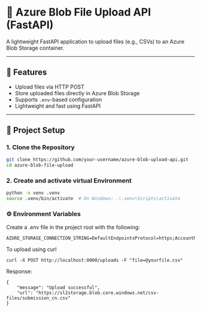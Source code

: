 # 📁 Azure Blob File Upload API (FastAPI)

A lightweight FastAPI application to upload files (e.g., CSVs) to an Azure Blob Storage container.

---

## 🚀 Features

- Upload files via HTTP POST
- Store uploaded files directly in Azure Blob Storage
- Supports `.env`-based configuration
- Lightweight and fast using FastAPI

---

## 🔧 Project Setup

### 1. Clone the Repository

```bash
git clone https://github.com/your-username/azure-blob-upload-api.git
cd azure-blob-file-upload
```

### 2. Create and activate virtual Environment
```bash
python -m venv .venv
source .venv/bin/activate  # On Windows: .\.venv\Scripts\activate
```

### ⚙️ Environment Variables
Create a .env file in the project root with the following:

```
AZURE_STORAGE_CONNECTION_STRING=DefaultEndpointsProtocol=https;AccountName=your_account;AccountKey=your_key;EndpointSuffix=core.windows.net
```

To upload using curl

```curl
curl -X POST http://localhost:8000/uploads -F "file=@yourfile.csv"
```

Response:

```
{
    "message": "Upload successful",
    "url": "https://sl2storage.blob.core.windows.net/csv-files/submission_cn.csv"
}
```